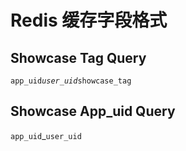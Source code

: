 # Redis 缓存字段格式
## Showcase Tag Query

`app_uid`_`user_uid`_`showcase_tag`

## Showcase App_uid Query

`app_uid`_`user_uid`
